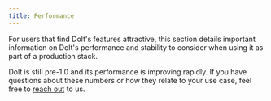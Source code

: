 ```yaml
---
title: Performance
---
```


For users that find Dolt's features attractive, this section details
important information on Dolt's performance and stability to consider
when using it as part of a production stack.

Dolt is still pre-1.0 and its performance is improving rapidly. If you
have questions about these numbers or how they relate to your use
case, feel free to [reach out](https://www.dolthub.com/contact) to us.
